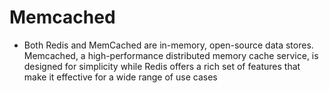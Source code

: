 
# Memcached
- Both Redis and MemCached are in-memory, open-source data stores. Memcached, a high-performance distributed memory cache 
  service, is designed for simplicity while Redis offers a rich set of features that make it effective for a wide range 
  of use cases